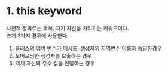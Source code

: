 

# 1. this keyword

사전적 정의로는 객체, 자기 자신을 가리키는 키워드이다.\
크게 3가지 경우에 사용한다.

1. 클래스의 맴버 변수가 메서드, 생성자의 지역변수 이름과 동일한경우
2. 오버로딩한 생성자를 호출하는 경우
3. 객체 자신의 주소 값을 전달하는 경우

